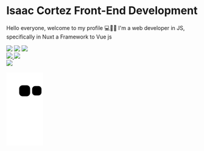 # Isaac Cortez Front-End Development
Hello everyone, welcome to my profile 💻🙋‍♂️
I'm a web developer in JS, specifically in Nuxt a Framework to Vue js 


<div>
  <img height="20em" src="https://img.shields.io/badge/JavaScript-F7DF1E?style=for-the-badge&logo=javascript&logoColor=black"/>
  <img height="20em" src="https://img.shields.io/badge/Vue.js-35495E?style=for-the-badge&logo=vue.js&logoColor=4FC08D"/>
  <img height="20em" src="https://img.shields.io/badge/Tailwind_CSS-38B2AC?style=for-the-badge&logo=tailwind-css&logoColor=white"/>
</div>
<div>
  <a href="https://github.com/isaac5003/isaac.cortez">
  <img height="180em" src="https://github-readme-stats.vercel.app/api?username=isaac5003&show_icons=true&theme=dracula&include_all_commits=true&count_private=true"/>
  <img height="180em" src="https://github-readme-stats.vercel.app/api/top-langs/?username=isaac5003&layout=compact&langs_count=7&theme=dracula"/>
</div>

<div> 
 <a href="https://www.linkedin.com/in/isaac-cortez-6948801b6/" target="_blank"><img src="https://img.shields.io/badge/-LinkedIn-%230077B5?style=for-the-     badge&logo=linkedin&logoColor=white" target="_blank">
 </a> 
  
![Snake animation](https://github.com/rafaballerini/rafaballerini/blob/output/github-contribution-grid-snake.svg)
  
</div>
